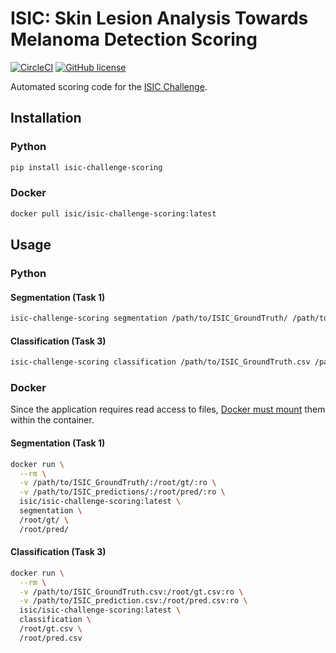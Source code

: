 # ISIC: Skin Lesion Analysis Towards Melanoma Detection Scoring

[![CircleCI](https://circleci.com/gh/ImageMarkup/isic-challenge-scoring.svg?style=svg)](https://circleci.com/gh/ImageMarkup/isic-challenge-scoring)
[![GitHub license](https://img.shields.io/badge/license-Apache%202-blue.svg)](https://raw.githubusercontent.com/ImageMarkup/isic-challenge-scoring/master/LICENSE)

Automated scoring code for the [ISIC Challenge](http://challenge.isic-archive.com).

## Installation
### Python
```bash
pip install isic-challenge-scoring
```

### Docker
```bash
docker pull isic/isic-challenge-scoring:latest
```

## Usage
### Python
#### Segmentation (Task 1)
```bash
isic-challenge-scoring segmentation /path/to/ISIC_GroundTruth/ /path/to/ISIC_predictions/
```

#### Classification (Task 3)
```bash
isic-challenge-scoring classification /path/to/ISIC_GroundTruth.csv /path/to/ISIC_prediction.csv
```

### Docker
Since the application requires read access to files, [Docker must mount](https://docs.docker.com/storage/volumes/#use-a-read-only-volume) them within the container.

#### Segmentation (Task 1)
```bash
docker run \
  --rm \
  -v /path/to/ISIC_GroundTruth/:/root/gt/:ro \
  -v /path/to/ISIC_predictions/:/root/pred/:ro \
  isic/isic-challenge-scoring:latest \
  segmentation \
  /root/gt/ \
  /root/pred/
```

#### Classification (Task 3)
```bash
docker run \
  --rm \
  -v /path/to/ISIC_GroundTruth.csv:/root/gt.csv:ro \
  -v /path/to/ISIC_prediction.csv:/root/pred.csv:ro \
  isic/isic-challenge-scoring:latest \
  classification \
  /root/gt.csv \
  /root/pred.csv
```
